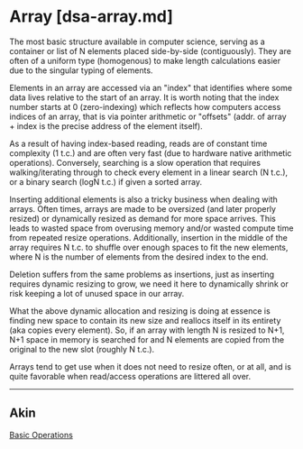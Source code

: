# Array [dsa-array.md]

The most basic structure available in computer science, serving as a container
or list of N elements placed side-by-side (contiguously). They are often of
a uniform type (homogenous) to make length calculations easier due to the
singular typing of elements.

Elements in an array are accessed via an "index" that identifies where some data
lives relative to the start of an array. It is worth noting that the index
number starts at 0 (zero-indexing) which reflects how computers access indices
of an array, that is via pointer arithmetic or "offsets" (addr. of array + index
is the precise address of the element itself).

As a result of having index-based reading, reads are of constant time complexity
(1 t.c.) and are often very fast (due to hardware native arithmetic operations).
Conversely, searching is a slow operation that requires walking/iterating
through to check every element in a linear search (N t.c.), or a binary search
(logN t.c.) if given a sorted array.

Inserting additional elements is also a tricky business when dealing with
arrays. Often times, arrays are made to be oversized (and later properly
resized) or dynamically resized as demand for more space arrives. This leads to
wasted space from overusing memory and/or wasted compute time from repeated
resize operations. Additionally, insertion in the middle of the array requires
N t.c. to shuffle over enough spaces to fit the new elements, where N is the
number of elements from the desired index to the end.

Deletion suffers from the same problems as insertions, just as inserting
requires dynamic resizing to grow, we need it here to dynamically shrink or risk
keeping a lot of unused space in our array.

What the above dynamic allocation and resizing is doing at essence is finding
new space to contain its new size and reallocs itself in its entirety (aka
copies every element). So, if an array with length N is resized to N+1, N+1
space in memory is searched for and N elements are copied from the original to
the new slot (roughly N t.c.).

Arrays tend to get use when it does not need to resize often, or at all, and is
quite favorable when read/access operations are littered all over.

---

## Akin
[Basic Operations](dsa-operation.md)
